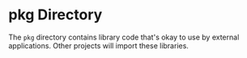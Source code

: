 <!-- This file is for my reference: Directory description -->

# pkg Directory

The `pkg` directory contains library code that's okay to use by external applications. Other projects will import these libraries.
